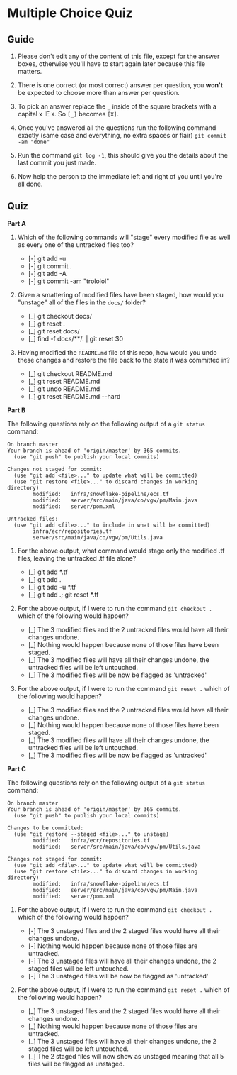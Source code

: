 # Multiple Choice Quiz

## Guide

1. Please don't edit any of the content of this file, except for the answer boxes, otherwise you'll have to start again later because this file matters.

2. There is one correct (or most correct) answer per question, you **won't** be expected to choose more than answer per question.

3. To pick an answer replace the `_` inside of the square brackets with a capital x IE `X`. So `[_]` becomes `[X]`.

4. Once you've answered all the questions run the following command exactly (same case and everything, no extra spaces or flair) `git commit -am "done"`

5. Run the command `git log -1`, this should give you the details about the last commit you just made.

6. Now help the person to the immediate left and right of you until you're all done.

## Quiz

**Part A**

1. Which of the following commands will "stage" every modified file as well as every one of the untracked files too?

   - [-] git add -u
   - [-] git commit .
   - [-] git add -A
   - [-] git commit -am "trololol"

2. Given a smattering of modified files have been staged, how would you "unstage" all of the files in the `docs/` folder?

   - [_] git checkout docs/
   - [_] git reset .
   - [_] git reset docs/
   - [_] find -f docs/**/*.* | git reset $0

3. Having modified the `README.md` file of this repo, how would you undo these changes and restore the file back to the state it was committed in?

   - [_] git checkout README.md
   - [_] git reset README.md
   - [_] git undo README.md
   - [_] git reset README.md --hard

**Part B**

The following questions rely on the following output of a `git status` command:

```
On branch master
Your branch is ahead of 'origin/master' by 365 commits.
  (use "git push" to publish your local commits)

Changes not staged for commit:
  (use "git add <file>..." to update what will be committed)
  (use "git restore <file>..." to discard changes in working directory)
        modified:   infra/snowflake-pipeline/ecs.tf
        modified:   server/src/main/java/co/vgw/pm/Main.java
        modified:   server/pom.xml

Untracked files:
  (use "git add <file>..." to include in what will be committed)
        infra/ecr/repositories.tf
        server/src/main/java/co/vgw/pm/Utils.java
```

1. For the above output, what command would stage only the modified .tf files, leaving the untracked .tf file alone?

   - [_] git add *.tf
   - [_] git add .
   - [_] git add -u *.tf
   - [_] git add .; git reset *.tf

2. For the above output, if I were to run the command `git checkout .` which of the following would happen?

   - [_] The 3 modified files and the 2 untracked files would have all their changes undone.
   - [_] Nothing would happen because none of those files have been staged.
   - [_] The 3 modified files will have all their changes undone, the untracked files will be left untouched.
   - [_] The 3 modified files will be now be flagged as 'untracked'

3. For the above output, if I were to run the command `git reset .` which of the following would happen?

   - [_] The 3 modified files and the 2 untracked files would have all their changes undone.
   - [_] Nothing would happen because none of those files have been staged.
   - [_] The 3 modified files will have all their changes undone, the untracked files will be left untouched.
   - [_] The 3 modified files will be now be flagged as 'untracked'

**Part C**

The following questions rely on the following output of a `git status` command:

```
On branch master
Your branch is ahead of 'origin/master' by 365 commits.
  (use "git push" to publish your local commits)

Changes to be committed:
  (use "git restore --staged <file>..." to unstage)
        modified:   infra/ecr/repositories.tf
        modified:   server/src/main/java/co/vgw/pm/Utils.java

Changes not staged for commit:
  (use "git add <file>..." to update what will be committed)
  (use "git restore <file>..." to discard changes in working directory)
        modified:   infra/snowflake-pipeline/ecs.tf
        modified:   server/src/main/java/co/vgw/pm/Main.java
        modified:   server/pom.xml
```

1. For the above output, if I were to run the command `git checkout .` which of the following would happen?

   - [-] The 3 unstaged files and the 2 staged files would have all their changes undone.
   - [-] Nothing would happen because none of those files are untracked.
   - [-] The 3 unstaged files will have all their changes undone, the 2 staged files will be left untouched.
   - [-] The 3 unstaged files will be now be flagged as 'untracked'

2. For the above output, if I were to run the command `git reset .` which of the following would happen?

   - [_] The 3 unstaged files and the 2 staged files would have all their changes undone.
   - [_] Nothing would happen because none of those files are untracked.
   - [_] The 3 unstaged files will have all their changes undone, the 2 staged files will be left untouched.
   - [_] The 2 staged files will now show as unstaged meaning that all 5 files will be flagged as unstaged.
